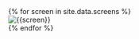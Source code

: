<div id='carousel' class='carousel slide carousel-fade swipe-me' data-ride='carousel'>
  <div class='carousel-inner'>
    {% for screen in site.data.screens %}
      <div class='fit item {% if forloop.index == 1 %} {{'active'}}{% endif %}'>
       <img src = '{{site.baseurl}}/assets/screens/{{screen}}.png' alt = '{{screen}}'>
      </div>
    {% endfor %}
  </div>
</div>